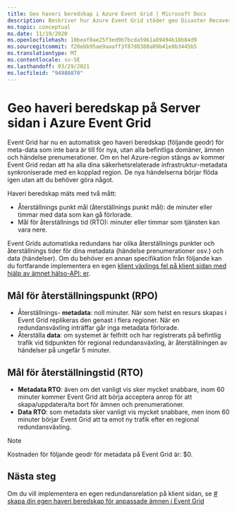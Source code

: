 ```yaml
---
title: Geo haveri beredskap i Azure Event Grid | Microsoft Docs
description: Beskriver hur Azure Event Grid stöder geo Disaster Recovery (följande geodr) automatiskt.
ms.topic: conceptual
ms.date: 11/19/2020
ms.openlocfilehash: 10beaf0ae25f3ed9b7bcda5961a89494b18b84d9
ms.sourcegitcommit: f28ebb95ae9aaaff3f87d8388a09b41e0b3445b5
ms.translationtype: MT
ms.contentlocale: sv-SE
ms.lasthandoff: 03/29/2021
ms.locfileid: "94980870"
---
```

# <a name="server-side-geo-disaster-recovery-in-azure-event-grid"></a>Geo haveri beredskap på Server sidan i Azure Event Grid
Event Grid har nu en automatisk geo haveri beredskap (följande geodr) för meta-data som inte bara är till för nya, utan alla befintliga domäner, ämnen och händelse prenumerationer. Om en hel Azure-region stängs av kommer Event Grid redan att ha alla dina säkerhetsrelaterade infrastruktur-metadata synkroniserade med en kopplad region. De nya händelserna börjar flöda igen utan att du behöver göra något. 

Haveri beredskap mäts med två mått:

- Återställnings punkt mål (återställnings punkt mål): de minuter eller timmar med data som kan gå förlorade.
- Mål för återställnings tid (RTO): minuter eller timmar som tjänsten kan vara nere.

Event Grids automatiska redundans har olika återställnings punkter och återställnings tider för dina metadata (händelse prenumerationer osv.) och data (händelser). Om du behöver en annan specifikation från följande kan du fortfarande implementera en egen [klient växlings fel på klient sidan med hjälp av ämnet hälso-API: er](custom-disaster-recovery.md).

## <a name="recovery-point-objective-rpo"></a>Mål för återställningspunkt (RPO)
- Återställnings- **metadata**: noll minuter. När som helst en resurs skapas i Event Grid replikeras den genast i flera regioner. När en redundansväxling inträffar går inga metadata förlorade.
- Återställa **data**: om systemet är felfritt och har registrerats på befintlig trafik vid tidpunkten för regional redundansväxling, är återställningen av händelser på ungefär 5 minuter.

## <a name="recovery-time-objective-rto"></a>Mål för återställningstid (RTO)
- **Metadata RTO**: även om det vanligt vis sker mycket snabbare, inom 60 minuter kommer Event Grid att börja acceptera anrop för att skapa/uppdatera/ta bort för ämnen och prenumerationer.
- **Data RTO**: som metadata sker vanligt vis mycket snabbare, men inom 60 minuter börjar Event Grid att ta emot ny trafik efter en regional redundansväxling.

> [!NOTE]
> Kostnaden för följande geodr för metadata på Event Grid är: $0.


## <a name="next-steps"></a>Nästa steg
Om du vill implementera en egen redundansrelation på klient sidan, se [# skapa din egen haveri beredskap för anpassade ämnen i Event Grid](custom-disaster-recovery.md)
